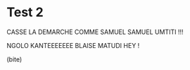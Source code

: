 # Test 2
CASSE LA DEMARCHE COMME SAMUEL SAMUEL UMTITI !!!




NGOLO KANTEEEEEEE BLAISE MATUDI HEY !




(bite)
